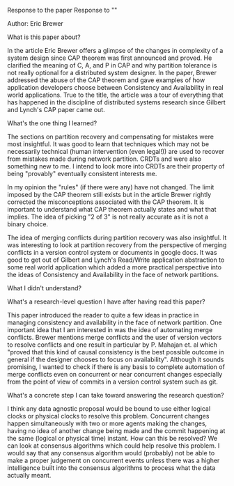 Response to the paper
Response to ""

Author: Eric Brewer


What is this paper about?

In the article Eric Brewer offers a glimpse of the changes in complexity of a system design since CAP theorem was first announced and proved. He clarified the meaning of C, A, and P in CAP and why partition tolerance is not really optional for a distributed system designer. In the paper, Brewer addressed the abuse of the CAP theorem and gave examples of how application developers choose between Consistency and Availability in real world applications. True to the title, the article was a tour of everything that has happened in the discipline of distributed systems research since Gilbert and Lynch's CAP paper came out.

What's the one thing I learned?

The sections on partition recovery and compensating for mistakes were most insightful. It was good to learn that techniques which may not be necessarily technical (human intervention (even legal!)) are used to recover from mistakes made during network partition. CRDTs and were also something new to me. I intend to look more into CRDTs are their property of being "provably" eventually consistent interests me.

In my opinion the "rules" (if there were any) have not changed. The limit imposed by the CAP theorem still exists but in the article Brewer rightly corrected the misconceptions associated with the CAP theorem. It is important to understand what CAP theorem actually states and what that implies. The idea of picking "2 of 3" is not really accurate as it is not a binary choice.

The idea of merging conflicts during partition recovery was also insightful. It was interesting to look at partition recovery from the perspective of merging conflicts in a version control system or documents in google docs. It was good to get out of Gilbert and Lynch's Read/Write application abstraction to some real world application which added a more practical perspective into the ideas of Consistency and Availability in the face of network partitions.

What I didn't understand?

What's a research-level question I have after having read this paper?

This paper introduced the reader to quite a few ideas in practice in managing consistency and availability in the face of network partition. One important idea that I am interested in was the idea of automating merge conflicts. Brewer mentions merge conflicts and the user of version vectors to resolve conflicts and one result in particular by P. Mahajan et. al which "proved that this kind of causal consistency is the best possible outcome in general if the designer chooses to focus on availability". Although it sounds promising, I wanted to check if there is any basis to complete automation of merge conflicts even on concurrent or near concurrent changes especially from the point of view of commits in a version control system such as git.

What's a concrete step I can take toward answering the research question?

I think any data agnostic proposal would be bound to use either logical clocks or physical clocks to resolve this problem. Concurrent changes happen simultaneously with two or more agents making the changes, having no idea of another change being made and the commit happening at the same (logical or physical time) instant. How can this be resolved? We can look at consensus algorithms which could help resolve this problem. I would say that any consensus algorithm would (probably) not be able to make a proper judgement on concurrent events unless there was a higher intelligence built into the consensus algorithms to process what the data actually meant.
